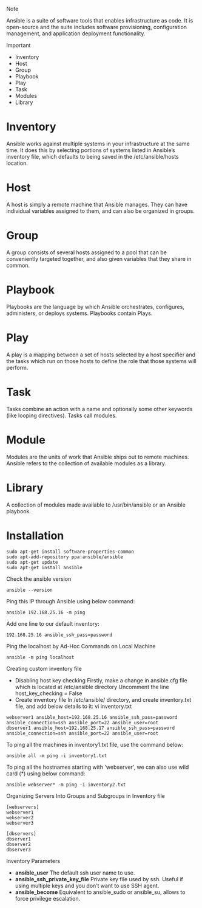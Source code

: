 > [!NOTE]
> Ansible is a suite of software tools that enables infrastructure as code. It is open-source and the suite includes software provisioning, configuration management, and application deployment functionality.

> [!IMPORTANT]
> - Inventory
> - Host
> - Group
> - Playbook
> - Play
> - Task
> - Modules
> - Library

# Inventory
Ansible works against multiple systems in your infrastructure at the same time. It does this by selecting portions of systems listed in Ansible’s inventory file, which defaults to being saved in the /etc/ansible/hosts location.
# Host
A host is simply a remote machine that Ansible manages. They can have individual variables assigned to them, and can also be organized in groups.
# Group
A group consists of several hosts assigned to a pool that can be conveniently targeted together, and also given variables that they share in common.
# Playbook
Playbooks are the language by which Ansible orchestrates, configures, administers, or deploys systems. Playbooks contain Plays.
# Play
A play is a mapping between a set of hosts selected by a host specifier and the tasks which run on those hosts to define the role that those systems will perform.
# Task
Tasks combine an action with a name and optionally some other keywords (like looping directives). Tasks call modules.
# Module
Modules are the units of work that Ansible ships out to remote machines. Ansible refers to the collection of available modules as 
a library.
# Library
A collection of modules made available to /usr/bin/ansible or an Ansible playbook.

# Installation
```
sudo apt-get install software-properties-common
sudo apt-add-repository ppa:ansible/ansible
sudo apt-get update
sudo apt-get install ansible
```
Check the ansible version
```
ansible --version
```
Ping this IP through Ansible using below command:
```
ansible 192.168.25.16 -m ping
```
Add one line to our default inventory:
```
192.168.25.16 ansible_ssh_pass=password
```
Ping the localhost by Ad-Hoc Commands on Local Machine
```
ansible -m ping localhost
```

Creating custom inventory file
- Disabling host key checking Firstly, make a change in ansible.cfg file which is located at /etc/ansible directory Uncomment the line host_key_checking = False
- Create inventory file In /etc/ansible/ directory, and create inventory.txt file, and add below details to it: vi inventory.txt
```
webserver1 ansible_host=192.168.25.16 ansible_ssh_pass=password ansible_connection=ssh ansible_port=22 ansible_user=root
dbserver1 ansible_host=192.168.25.17 ansible_ssh_pass=password ansible_connection=ssh ansible_port=22 ansible_user=root
```
To ping all the machines in inventory1.txt file, use the command below:
```
ansible all -m ping -i inventory1.txt
```
To ping all the hostnames starting with 'webserver', we can also use wild card (*) using below command:
```
ansible webserver* -m ping -i inventory2.txt
```
Organizing Servers Into Groups and Subgroups in Inventory file
```
[webservers]
webserver1
webserver2
webserver3

[dbservers]
dbserver1
dbserver2
dbserver3
```
Inventory Parameters
- **ansible_user** The default ssh user name to use.
- **ansible_ssh_private_key_file** Private key file used by ssh. Useful if using multiple keys and you don’t want to use
SSH agent.
- **ansible_become** Equivalent to ansible_sudo or ansible_su, allows to force privilege escalation.
